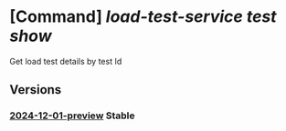 # [Command] _load-test-service test show_

Get load test details by test Id

## Versions

### [2024-12-01-preview](/Resources/data-plane/microsoft.loadtestservice/L3Rlc3RzL3t9/2024-12-01-preview.xml) **Stable**

<!-- data-plane:microsoft.loadtestservice /tests/{} 2024-12-01-preview -->
